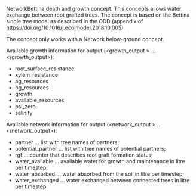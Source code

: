 

NetworkBettina death and growth concept. 
This concepts allows water exchange between root grafted trees.
The concept is based on the Bettina single tree model as described in the ODD (appendix of https://doi.org/10.1016/j.ecolmodel.2018.10.005). 

The concept only works with a Network below-ground concept.

Available growth information for output (<growth_output > ... </growth_output>):

- root_surface_resistance
- xylem_resistance
- ag_resources
- bg_resources
- growth
- available_resources
- psi_zero
- salinity

Available network information for output (<network_output > ... </network_output>):
  
- partner ... list with tree names of partners;  
- potential_partner ... list with tree names of potential partners;  
- rgf ... counter that describes root graft formation status;  
- water_available ... available water for growth and maintenance in litre per timestep;  
- water_absorbed ... water absorbed from the soil in litre per timestep;  
- water_exchanged ... water exchanged between connected trees in litre per timestep 